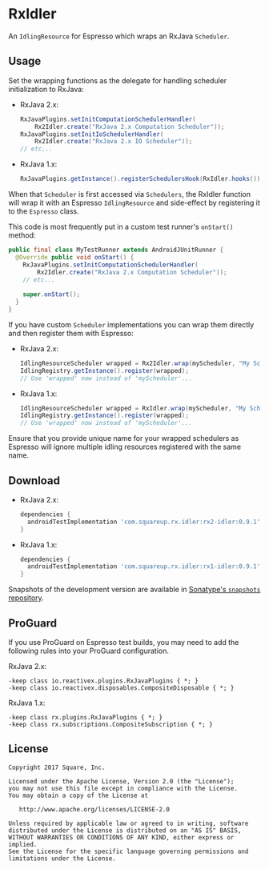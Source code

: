 RxIdler
=======

An `IdlingResource` for Espresso which wraps an RxJava `Scheduler`.


Usage
-----

Set the wrapping functions as the delegate for handling scheduler initialization to RxJava:

 *  RxJava 2.x:
 
    ```java
    RxJavaPlugins.setInitComputationSchedulerHandler(
        Rx2Idler.create("RxJava 2.x Computation Scheduler"));
    RxJavaPlugins.setInitIoSchedulerHandler(
        Rx2Idler.create("RxJava 2.x IO Scheduler"));
    // etc...
    ```

 *  RxJava 1.x:
    
    ```java
    RxJavaPlugins.getInstance().registerSchedulersHook(RxIdler.hooks());
    ```

When that `Scheduler` is first accessed via `Schedulers`, the RxIdler function will wrap it with an
Espresso `IdlingResource` and side-effect by registering it to the `Espresso` class.

This code is most frequently put in a custom test runner's `onStart()` method:
```java
public final class MyTestRunner extends AndroidJUnitRunner {
  @Override public void onStart() {
    RxJavaPlugins.setInitComputationSchedulerHandler(
        Rx2Idler.create("RxJava 2.x Computation Scheduler"));
    // etc...
    
    super.onStart();
  }
}
```

If you have custom `Scheduler` implementations you can wrap them directly and then register them
with Espresso:

 *  RxJava 2.x:

    ```java
    IdlingResourceScheduler wrapped = Rx2Idler.wrap(myScheduler, "My Scheduler");
    IdlingRegistry.getInstance().register(wrapped);
    // Use 'wrapped' now instead of 'myScheduler'...
    ```

 *  RxJava 1.x:
    ```java
    IdlingResourceScheduler wrapped = RxIdler.wrap(myScheduler, "My Scheduler");
    IdlingRegistry.getInstance().register(wrapped);
    // Use 'wrapped' now instead of 'myScheduler'...
    ```


Ensure that you provide unique name for your wrapped schedulers as Espresso will ignore multiple idling
resources registered with the same name.

Download
--------

 *  RxJava 2.x:

    ```groovy
    dependencies {
      androidTestImplementation 'com.squareup.rx.idler:rx2-idler:0.9.1'
    }
    ```

 *  RxJava 1.x:

    ```groovy
    dependencies {
      androidTestImplementation 'com.squareup.rx.idler:rx1-idler:0.9.1'
    }
    ```

Snapshots of the development version are available in [Sonatype's `snapshots` repository][snap].


ProGuard
--------

If you use ProGuard on Espresso test builds, you may need to add the following rules into your ProGuard configuration.


RxJava 2.x:
```
-keep class io.reactivex.plugins.RxJavaPlugins { *; }
-keep class io.reactivex.disposables.CompositeDisposable { *; }
```

RxJava 1.x:
```
-keep class rx.plugins.RxJavaPlugins { *; }
-keep class rx.subscriptions.CompositeSubscription { *; }
```


License
-------

    Copyright 2017 Square, Inc.

    Licensed under the Apache License, Version 2.0 (the "License");
    you may not use this file except in compliance with the License.
    You may obtain a copy of the License at

       http://www.apache.org/licenses/LICENSE-2.0

    Unless required by applicable law or agreed to in writing, software
    distributed under the License is distributed on an "AS IS" BASIS,
    WITHOUT WARRANTIES OR CONDITIONS OF ANY KIND, either express or implied.
    See the License for the specific language governing permissions and
    limitations under the License.





 [snap]: https://oss.sonatype.org/content/repositories/snapshots/
